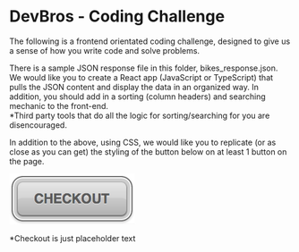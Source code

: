 # DevBros - Coding Challenge

The following is a frontend orientated coding challenge, designed to give us a sense of how you write code and solve problems.

There is a sample JSON response file in this folder, bikes_response.json.
We would like you to create a React app (JavaScript or TypeScript) that pulls the JSON content and display the data in an organized way. In addition, you should add in a sorting (column headers) and searching mechanic to the front-end.
<br>\*Third party tools that do all the logic for sorting/searching for you are disencouraged.

In addition to the above, using CSS, we would like you to replicate (or as close as you can get) the styling of the button below on at least 1 button on the page.

![Alt text](checkout.png)

\*Checkout is just placeholder text
